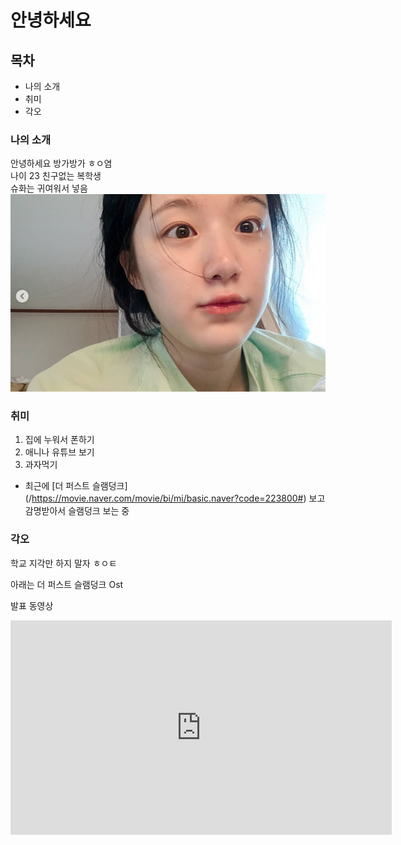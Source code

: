 # 안녕하세요 
## 목차
* 나의 소개
* 취미
* 각오
### 나의 소개
안녕하세요 방가방가 ㅎㅇ염 <br>
나이 23 친구없는 복학생 <br>
슈화는 귀여워서 넣음 <br>
<img src="1.jpg" /> <br>

### 취미
1. 집에 누워서 폰하기
2. 애니나 유튜브 보기
3. 과자먹기

 - 최근에 [더 퍼스트 슬램덩크] (/https://movie.naver.com/movie/bi/mi/basic.naver?code=223800#) 보고 감명받아서 슬램덩크 보는 중


### 각오
학교 지각만 하지 말자 ㅎㅇㅌ

아래는 더 퍼스트 슬램덩크 Ost

발표 동영상
<iframe width="610" height="343" src="https://www.youtube.com/embed/7JKu3J3ym_s" title="선생님..! 농구가 하고 싶어요...🔥🔥: 10-Feet - 第ゼロ感 (Dai Zero Kan) (영화 『THE FIRST SLAM DUNK』 ED) (2023) [가사해석/번역]" frameborder="0" allow="accelerometer; autoplay; clipboard-write; encrypted-media; gyroscope; picture-in-picture; web-share" allowfullscreen></iframe>

